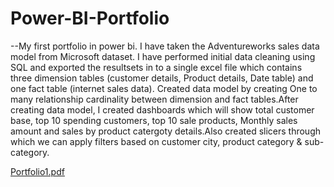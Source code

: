 # Power-BI-Portfolio
--My first portfolio in power bi. I have taken the Adventureworks sales data model from Microsoft dataset. I have performed initial data cleaning using SQL and exported the resultsets in to a single excel file which contains three dimension tables (customer details, Product details, Date table) and one fact table (internet sales data). Created data model by creating One to many relationship cardinality between dimension and fact tables.After creating data model, I created dashboards which will show total customer base, top 10 spending customers, top 10 sale products, Monthly sales amount and sales by product catergoty details.Also created slicers through which we can apply filters based on customer city, product category & sub-category.


[Portfolio1.pdf](https://github.com/kishorekumarrengasamy/Power-BI-Portfolio/files/12858723/Portfolio1.pdf)
